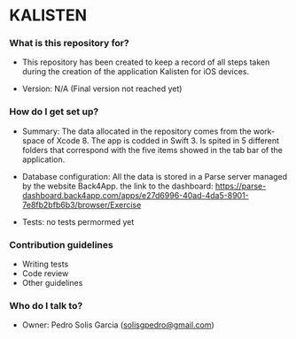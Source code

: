 # KALISTEN #

### What is this repository for? ###

* This repository has been created to keep a record of all steps taken 
  during the creation of the application Kalisten for iOS devices.

* Version: N/A (Final version not reached yet)

### How do I get set up? ###

* Summary: The data allocated in the repository comes from the work-space of Xcode 8. The app is codded in Swift 3. Is spited in 5 
  different folders that correspond with the five items showed in the tab bar of the application.

* Database configuration: All the data is stored in a Parse server managed by the website Back4App. the link to the dashboard: 
  https://parse-dashboard.back4app.com/apps/e27d6996-40ad-4da5-8901-7e8fb2bfb6b3/browser/Exercise

* Tests: no tests permormed yet


### Contribution guidelines ###

* Writing tests
* Code review
* Other guidelines

### Who do I talk to? ###

* Owner: Pedro Solis Garcia (solisgpedro@gmail.com)
